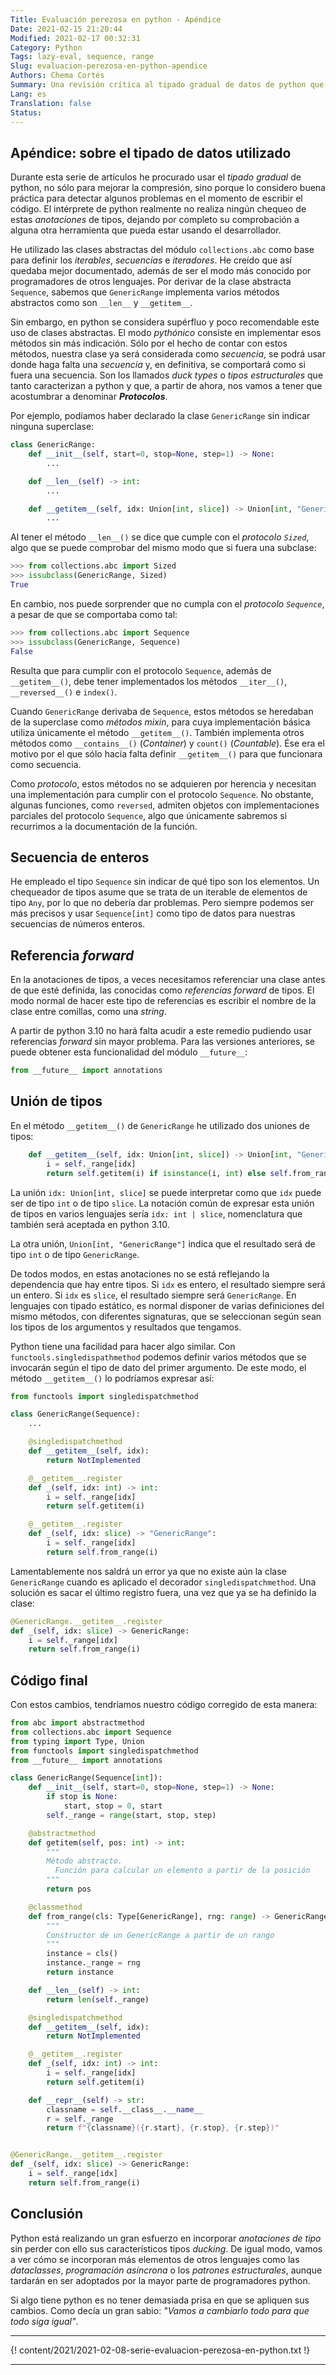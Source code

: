 ```yaml
---
Title: Evaluación perezosa en python - Apéndice
Date: 2021-02-15 21:20:44
Modified: 2021-02-17 00:32:31
Category: Python
Tags: lazy-eval, sequence, range
Slug: evaluacion-perezosa-en-python-apendice
Authors: Chema Cortés
Summary: Una revisión crítica al tipado gradual de datos de python que se ha usado en esta serie de artículos sobre _evaluación perezosa_.
Lang: es
Translation: false
Status:
---
```


## Apéndice: sobre el tipado de datos utilizado

Durante esta serie de artículos he procurado usar el _tipado gradual_ de python,
no sólo para mejorar la compresión, sino porque lo considero buena práctica para
detectar algunos problemas en el momento de escribir el código. El intérprete de
python realmente no realiza ningún chequeo de estas _anotaciones_ de tipos,
dejando por completo su comprobación a alguna otra herramienta que pueda estar
usando el desarrollador.

He utilizado las clases abstractas del módulo `collections.abc` como base para
definir los _iterables_, _secuencias_ e _iteradores_. He creído que así quedaba
mejor documentado, además de ser el modo más conocido por programadores de otros
lenguajes. Por derivar de la clase abstracta `Sequence`, sabemos que
`GenericRange` implementa varios métodos abstractos como son `__len__` y
`__getitem__`.

Sin embargo, en python se considera supérfluo y poco recomendable este uso de
clases abstractas. El modo _pythónico_ consiste en implementar esos métodos sin
más indicación. Sólo por el hecho de contar con estos métodos, nuestra clase ya
será considerada como _secuencia_, se podrá usar donde haga falta una
_secuencia_ y, en definitiva, se comportará como si fuera una secuencia. Son los
llamados _duck types_ o _tipos estructurales_ que tanto caracterizan a python y
que, a partir de ahora, nos vamos a tener que acostumbrar a denominar
**_Protocolos_**.

Por ejemplo, podíamos haber declarado la clase `GenericRange` sin indicar
ninguna superclase:

```python
class GenericRange:
    def __init__(self, start=0, stop=None, step=1) -> None:
        ...

    def __len__(self) -> int:
        ...

    def __getitem__(self, idx: Union[int, slice]) -> Union[int, "GenericRange"]:
        ...
```

Al tener el método `__len__()` se dice que cumple con el _protocolo `Sized`_,
algo que se puede comprobar del mismo modo que si fuera una subclase:

```python
>>> from collections.abc import Sized
>>> issubclass(GenericRange, Sized)
True
```

En cambio, nos puede sorprender que no cumpla con el _protocolo `Sequence`_, a
pesar de que se comportaba como tal:

```python
>>> from collections.abc import Sequence
>>> issubclass(GenericRange, Sequence)
False
```

Resulta que para cumplir con el protocolo `Sequence`, además de `__getitem__()`,
debe tener implementados los métodos  `__iter__()`, `__reversed__()` e
`index()`.

Cuando `GenericRange` derivaba de `Sequence`, estos métodos se heredaban de la
superclase como _métodos mixin_, para cuya implementación básica utiliza
únicamente el método `__getitem__()`. También implementa otros métodos como
`__contains__()` (_Container_) y `count()` (_Countable_). Ése era el motivo por
el que sólo hacía falta definir `__getitem__()` para que funcionara como
secuencia.

Como _protocolo_, estos métodos no se adquieren por herencia y necesitan una implementación para cumplir con el protocolo `Sequence`. No obstante, algunas funciones, como `reversed`, admiten objetos con implementaciones parciales del protocolo `Sequence`, algo que únicamente sabremos si recurrimos a la documentación de la función.

## Secuencia de enteros

He empleado el tipo `Sequence` sin indicar de qué tipo son los elementos. Un
chequeador de tipos asume que se trata de un iterable de elementos de tipo
`Any`, por lo que no debería dar problemas. Pero siempre podemos ser más
precisos y usar `Sequence[int]` como tipo de datos para nuestras secuencias de
números enteros.

## Referencia _forward_

En la anotaciones de tipos, a veces necesitamos referenciar una clase antes de
que esté definida, las conocidas como _referencias forward_ de tipos. El modo
normal de hacer este tipo de referencias es escribir el nombre de la clase entre
comillas, como una _string_.

A partir de python 3.10 no hará falta acudir a este remedio pudiendo usar
referencias _forward_ sin mayor problema. Para las versiones anteriores, se
puede obtener esta funcionalidad del módulo `__future__`:

```python
from __future__ import annotations
```

## Unión de tipos

En el método `__getitem__()` de `GenericRange` he utilizado dos uniones de tipos:

```python
    def __getitem__(self, idx: Union[int, slice]) -> Union[int, "GenericRange"]:
        i = self._range[idx]
        return self.getitem(i) if isinstance(i, int) else self.from_range(i)
```

La unión `idx: Union[int, slice]` se puede interpretar como que `idx` puede ser
de tipo `int` o de tipo `slice`. La notación común de expresar esta unión de
tipos en varios lenguajes sería `idx: int | slice`, nomenclatura que también
será aceptada en python 3.10.

La otra unión, `Union[int, "GenericRange"]` indica que el resultado será de tipo
`int` o de tipo `GenericRange`.

De todos modos, en estas anotaciones no se está reflejando la dependencia que
hay entre tipos. Si `idx` es entero, el resultado siempre será un entero. Si
`idx` es `slice`, el resultado siempre será `GenericRange`. En lenguajes con
tipado estático, es normal disponer de varias definiciones del mismo métodos,
con diferentes signaturas, que se seleccionan según sean los tipos de los
argumentos y resultados que tengamos.

Python tiene una facilidad para hacer algo similar. Con
`functools.singledispathmethod` podemos definir varios métodos que se invocarán
según el tipo de dato del primer argumento. De este modo, el método
`__getitem__()` lo podríamos expresar así:

```python
from functools import singledispatchmethod

class GenericRange(Sequence):
    ...

    @singledispatchmethod
    def __getitem__(self, idx):
        return NotImplemented

    @__getitem__.register
    def _(self, idx: int) -> int:
        i = self._range[idx]
        return self.getitem(i)

    @__getitem__.register
    def _(self, idx: slice) -> "GenericRange":
        i = self._range[idx]
        return self.from_range(i)
```

Lamentablemente nos saldrá un error ya que no existe aún la clase `GenericRange`
cuando es aplicado el decorador `singledispatchmethod`. Una solución es sacar el
último registro fuera, una vez que ya se ha definido la clase:

```python
@GenericRange.__getitem__.register
def _(self, idx: slice) -> GenericRange:
    i = self._range[idx]
    return self.from_range(i)
```

## Código final

Con estos cambios, tendríamos nuestro código corregido de esta manera:

```python
from abc import abstractmethod
from collections.abc import Sequence
from typing import Type, Union
from functools import singledispatchmethod
from __future__ import annotations

class GenericRange(Sequence[int]):
    def __init__(self, start=0, stop=None, step=1) -> None:
        if stop is None:
            start, stop = 0, start
        self._range = range(start, stop, step)

    @abstractmethod
    def getitem(self, pos: int) -> int:
        """
        Método abstracto.
          Función para calcular un elemento a partir de la posición
        """
        return pos

    @classmethod
    def from_range(cls: Type[GenericRange], rng: range) -> GenericRange:
        """
        Constructor de un GenericRange a partir de un rango
        """
        instance = cls()
        instance._range = rng
        return instance

    def __len__(self) -> int:
        return len(self._range)

    @singledispatchmethod
    def __getitem__(self, idx):
        return NotImplemented

    @__getitem__.register
    def _(self, idx: int) -> int:
        i = self._range[idx]
        return self.getitem(i)

    def __repr__(self) -> str:
        classname = self.__class__.__name__
        r = self._range
        return f"{classname}({r.start}, {r.stop}, {r.step})"


@GenericRange.__getitem__.register
def _(self, idx: slice) -> GenericRange:
    i = self._range[idx]
    return self.from_range(i)
```

## Conclusión

Python está realizando un gran esfuerzo en incorporar _anotaciones de tipo_ sin
perder con ello sus característicos tipos _ducking_. De igual modo, vamos a ver
cómo se incorporan más elementos de otros lenguajes como las _dataclasses_,
_programación asíncrona_ o los _patrones estructurales_, aunque tardarán en ser
adoptados por la mayor parte de programadores python.

Si algo tiene python es no tener demasiada prisa en que se apliquen sus cambios.
Como decía un gran sabio: _"Vamos a cambiarlo todo para que todo siga igual"_.

-----

{! content/2021/2021-02-08-serie-evaluacion-perezosa-en-python.txt !}

-----
